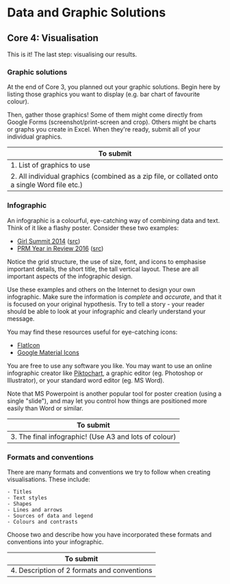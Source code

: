 # Data and Graphic Solutions

## Core 4: Visualisation

This is it!
The last step: visualising our results.

### Graphic solutions

At the end of Core 3, you planned out your graphic solutions.
Begin here by listing those graphics you want to display (e.g. bar chart of favourite colour).

Then, gather those graphics!
Some of them might come directly from Google Forms (screenshot/print-screen and crop).
Others might be charts or graphs you create in Excel.
When they're ready, submit all of your individual graphics.

| To submit |
|---|
| 1. List of graphics to use |
| 2. All individual graphics (combined as a zip file, or collated onto a single Word file etc.) |

### Infographic

An infographic is a colourful, eye-catching way of combining data and text.
Think of it like a flashy poster.
Consider these two examples:

- [Girl Summit 2014](files/Infographic_GirlSummit2014.png) ([src](https://www.flickr.com/photos/dfid/16332918541))
- [PRM Year in Review 2016](files/Infographic_PRM2016.jpeg) ([src](https://2009-2017.state.gov/j/prm/about/265946.htm))

Notice the grid structure, the use of size, font, and icons to emphasise important details, the short title, the tall vertical layout.
These are all important aspects of the infographic design.

Use these examples and others on the Internet to design your own infographic.
Make sure the information is *complete* and *accurate*, and that it is focused on your original hypothesis.
Try to tell a story - your reader should be able to look at your infographic and clearly understand your message.

You may find these resources useful for eye-catching icons:

- [FlatIcon](https://www.flaticon.com/)
- [Google Material Icons](https://material.io/tools/icons/)

You are free to use any software you like.
You may want to use an online infographic creator like [Piktochart](https://piktochart.com/formats/infographics/),
a graphic editor (eg. Photoshop or Illustrator),
or your standard word editor (eg. MS Word).

Note that MS Powerpoint is another popular tool for poster creation (using a single "slide"),
and may let you control how things are positioned more easily than Word or similar.

| To submit |
|---|
| 3. The final infographic! (Use A3 and lots of colour) |

### Formats and conventions

There are many formats and conventions we try to follow when creating visualisations.
These include:

    - Titles
    - Text styles
    - Shapes
    - Lines and arrows
    - Sources of data and legend
    - Colours and contrasts

Choose two and describe how you have incorporated these formats and conventions into your infographic.

| To submit |
|---|
| 4. Description of 2 formats and conventions |
